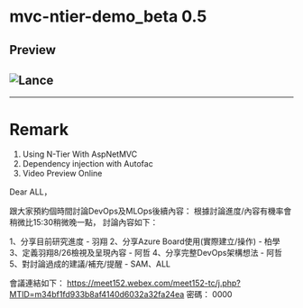# mvc-ntier-demo_beta 0.5
## Preview
![Lance](http://portal.wegames.tw/Demo.png)
--
---
# Remark
1. Using N-Tier With AspNetMVC
2. Dependency injection with Autofac
3. Video Preview Online



Dear ALL，

跟大家預約個時間討論DevOps及MLOps後續內容：
根據討論進度/內容有機率會稍微比15:30稍微晚一點，
討論內容如下：

1、分享目前研究進度 - 羽翔
2、分享Azure Board使用(實際建立/操作) - 柏學
3、定義羽翔8/26檢視及呈現內容 - 阿哲
4、分享完整DevOps架構想法 - 阿哲
5、對討論過成的建議/補充/提醒 - SAM、ALL

會議連結如下：
https://meet152.webex.com/meet152-tc/j.php?MTID=m34bf1fd933b8af4140d6032a32fa24ea
密碼：
0000
